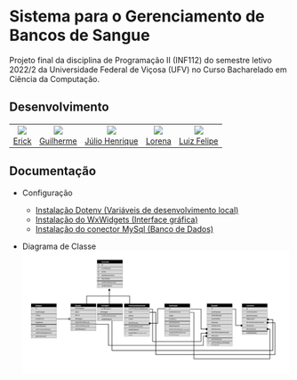 # Sistema para o Gerenciamento de Bancos de Sangue

Projeto final da disciplina de Programação II (INF112) do semestre letivo 2022/2 da Universidade Federal de Viçosa (UFV) no Curso Bacharelado em Ciência da Computação. 

## Desenvolvimento

<table>
  <tr>
    <td align="center">
        <a href="">
            <img src="https://avatars.githubusercontent.com/u/105115352?v=4" width="80px" ><br>
            Erick
        </a>
    </td>
   <td align="center">
   <a href="">
    <img src="https://avatars.githubusercontent.com/u/97486193?v=4" width="80px" ><br>
    Guilherme
    </a>
   </td>
   <td align="center">
   <a href="">
    <img src="https://avatars.githubusercontent.com/u/107868327?v=4" width="80px" ><br>
    Júlio Henrique
    </a>
   </td>
   <td align="center">
    <a href=""><img src="https://avatars.githubusercontent.com/u/111444407?v=4" width="80px" ><br>
    Lorena
    </a>
   <td align="center">
    <a href="">
    <img src="https://avatars.githubusercontent.com/u/53055491?v=4" width="80px" ><br>
    Luiz Felipe
    </a>
   </td>
  </tr>
  
</table>

## Documentação

- Configuração
    - [Instalação Dotenv (Variáveis de desenvolvimento local)](/docs/install-dotenv.md)
    - [Instalação do WxWidgets (Interface gráfica)](/docs/install-wxwidgets.md)
    - [Instalação do conector MySql (Banco de Dados)](docs/install-mysql.md)

- Diagrama de Classe
 ![Classes](diagrama.png)
